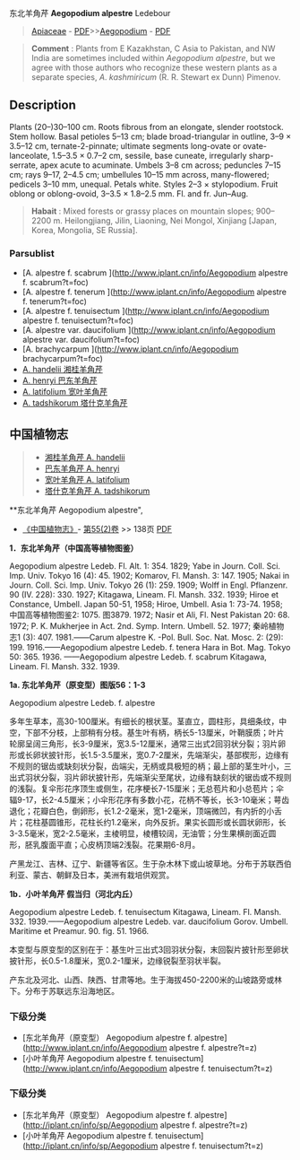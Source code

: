 东北羊角芹 **Aegopodium alpestre** Ledebour

> [Apiaceae](http://www.iplant.cn/info/Apiaceae?t=foc) - [PDF](http://www.iplant.cn/foc/pdf/Apiaceae.pdf)>>[Aegopodium](Aegopodium-羊角芹属.md) - [PDF](http://www.iplant.cn/foc/pdf/Aegopodium.pdf)

> **Comment** : 
> Plants from E Kazakhstan, C Asia to Pakistan, and NW India are sometimes included within *Aegopodium* *alpestre*, but we agree with those authors who recognize these western plants as a separate species, *A*. *kashmiricum* (R. R. Stewart ex Dunn) Pimenov.

## Description

Plants (20–)30–100 cm. Roots fibrous from an elongate, slender rootstock. Stem hollow. Basal petioles 5–13 cm; blade broad-triangular in outline, 3–9 × 3.5–12 cm, ternate-2-pinnate; ultimate segments long-ovate or ovate-lanceolate, 1.5–3.5 × 0.7–2 cm, sessile, base cuneate, irregularly sharp-serrate, apex acute to acuminate. Umbels 3–8 cm across; peduncles 7–15 cm; rays 9–17, 2–4.5 cm; umbellules 10–15 mm across, many-flowered; pedicels 3–10 mm, unequal. Petals white. Styles 2–3 × stylopodium. Fruit oblong or oblong-ovoid, 3–3.5 × 1.8–2.5 mm. Fl. and fr. Jun–Aug.

> **Habait** : 
> Mixed forests or grassy places on mountain slopes; 900–2200 m. Heilongjiang, Jilin, Liaoning, Nei Mongol, Xinjiang [Japan, Korea, Mongolia, SE Russia].

### Parsublist

* [A.  alpestre f. scabrum  ](http://www.iplant.cn/info/Aegopodium alpestre f. scabrum?t=foc)
* [A.  alpestre f. tenerum  ](http://www.iplant.cn/info/Aegopodium alpestre f. tenerum?t=foc)
* [A.  alpestre f. tenuisectum  ](http://www.iplant.cn/info/Aegopodium alpestre f. tenuisectum?t=foc)
* [A.  alpestre var. daucifolium  ](http://www.iplant.cn/info/Aegopodium alpestre var. daucifolium?t=foc)
* [A.  brachycarpum  ](http://www.iplant.cn/info/Aegopodium brachycarpum?t=foc)
* [A.  handelii  湘桂羊角芹](Aegopodium-handelii-湘桂羊角芹.md)
* [A.  henryi  巴东羊角芹](Aegopodium-henryi-巴东羊角芹.md)
* [A.  latifolium  宽叶羊角芹](Aegopodium-latifolium-宽叶羊角芹.md)
* [A.  tadshikorum  塔什克羊角芹](Aegopodium-tadshikorum-塔什克羊角芹.md)

## 中国植物志

> * [湘桂羊角芹  A.  handelii](Aegopodium-handelii-湘桂羊角芹.md)
> * [巴东羊角芹  A.  henryi](Aegopodium-henryi-巴东羊角芹.md)
> * [宽叶羊角芹  A.  latifolium](Aegopodium-latifolium-宽叶羊角芹.md)
> * [塔什克羊角芹  A.  tadshikorum](Aegopodium-tadshikorum-塔什克羊角芹.md)

**东北羊角芹 Aegopodium alpestre",

* [《中国植物志》](http://www.iplant.cn/frps)- [第55(2)卷](http://www.iplant.cn/frps/vol/55(2)) >> 138页 [PDF](http://www.iplant.cn/frps/pdf/55(2)/138.pdf)

**1．东北羊角芹（中国高等植物图鉴）**

Aegopodium alpestre Ledeb. Fl. Alt. 1: 354. 1829; Yabe in Journ. Coll. Sci. Imp. Univ. Tokyo 16 (4): 45. 1902; Komarov, Fl. Mansh. 3: 147. 1905; Nakai in Journ. Coll. Sci. Imp. Univ. Tokyo 26 (1): 259. 1909; Wolff in Engl. Pflanzenr. 90 (IV. 228): 330. 1927; Kitagawa, Lineam. Fl. Mansh. 332. 1939; Hiroe et Constance, Umbell. Japan 50-51, 1958; Hiroe, Umbell. Asia 1: 73-74. 1958; 中国高等植物图鉴2: 1075. 图3879. 1972; Nasir et Ali, Fl. Nest Pakistan 20: 68. 1972; P. K. Mukherjee in Act. 2nd. Symp. Intern. Umbell. 52. 1977; 秦岭植物志1 (3): 407. 1981.——Carum alpestre K. -Pol. Bull. Soc. Nat. Mosc. 2: (29): 199. 1916.——Aegopodium alpestre Ledeb. f. tenera Hara in Bot. Mag. Tokyo 50: 365. 1936. ——Aegopodium alpestre Ledeb. f. scabrum Kitagawa, Lineam. Fl. Mansh. 332. 1939.

**1a. 东北羊角芹（原变型）图版56：1-3**

Aegopodium alpestre Ledeb. f. alpestre

多年生草本，高30-100厘米。有细长的根状茎。茎直立，圆柱形，具细条纹，中空，下部不分枝，上部稍有分枝。基生叶有柄，柄长5-13厘米，叶鞘膜质；叶片轮廓呈阔三角形，长3-9厘米，宽3.5-12厘米，通常三出式2回羽状分裂；羽片卵形或长卵状披针形，长1.5-3.5厘米，宽0.7-2厘米，先端渐尖，基部楔形，边缘有不规则的锯齿或缺刻状分裂，齿端尖，无柄或具极短的柄；最上部的茎生叶小，三出式羽状分裂，羽片卵状披针形，先端渐尖至尾状，边缘有缺刻状的锯齿或不规则的浅裂。复伞形花序顶生或侧生，花序梗长7-15厘米；无总苞片和小总苞片；伞辐9-17，长2-4.5厘米；小伞形花序有多数小花，花柄不等长，长3-10毫米；萼齿退化；花瓣白色，倒卵形，长1.2-2毫米，宽1-2毫米，顶端微凹，有内折的小舌片；花柱基圆锥形，花柱长约1.2毫米，向外反折。果实长圆形或长圆状卵形，长3-3.5毫米，宽2-2.5毫米，主棱明显，棱槽较阔，无油管；分生果横剖面近圆形，胚乳腹面平直；心皮柄顶端2浅裂。花果期6-8月。

产黑龙江、吉林、辽宁、新疆等省区。生于杂木林下或山坡草地。分布于苏联西伯利亚、蒙古、朝鲜及日本，美洲有栽培供观赏。

**1b．小叶羊角芹 假当归（河北内丘）**

Aegopodium alpestre Ledeb. f. tenuisectum Kitagawa, Lineam. Fl. Mansh. 332. 1939.——Aegopodium alpestre Ledeb. var. daucifolium Gorov. Umbell. Maritime et Preamur. 90. fig. 51. 1966.

本变型与原变型的区别在于：基生叶三出式3回羽状分裂，末回裂片披针形至卵状披针形，长0.5-1.8厘米，宽0.2-1厘米，边缘锐裂至羽状半裂。

产东北及河北、山西、陕西、甘肃等地。生于海拔450-2200米的山坡路旁或林下。分布于苏联远东沿海地区。

### 下级分类
* [东北羊角芹（原变型）  Aegopodium alpestre f. alpestre](http://www.iplant.cn/info/Aegopodium alpestre f. alpestre?t=z)
* [小叶羊角芹  Aegopodium alpestre f. tenuisectum](http://www.iplant.cn/info/Aegopodium alpestre f. tenuisectum?t=z)

### 下级分类
* [东北羊角芹（原变型）  Aegopodium alpestre f. alpestre](http://iplant.cn/info/sp/Aegopodium alpestre f. alpestre?t=z)
* [小叶羊角芹  Aegopodium alpestre f. tenuisectum](http://iplant.cn/info/sp/Aegopodium alpestre f. tenuisectum?t=z)

